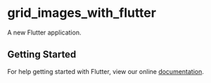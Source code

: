 # grid_images_with_flutter

A new Flutter application.

## Getting Started

For help getting started with Flutter, view our online
[documentation](https://flutter.io/).
